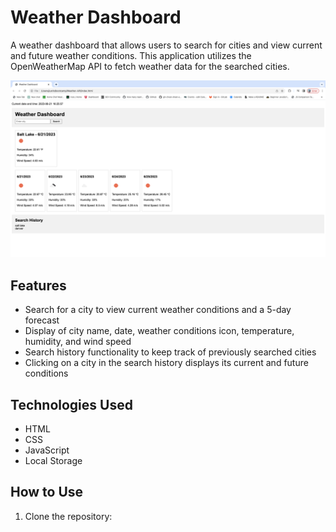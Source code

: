 # Weather Dashboard

A weather dashboard that allows users to search for cities and view current and future weather conditions. This application utilizes the OpenWeatherMap API to fetch weather data for the searched cities.

![Weather Dashboard Screenshot](/WeatherD.png)

## Features

- Search for a city to view current weather conditions and a 5-day forecast
- Display of city name, date, weather conditions icon, temperature, humidity, and wind speed
- Search history functionality to keep track of previously searched cities
- Clicking on a city in the search history displays its current and future conditions

## Technologies Used

- HTML
- CSS
- JavaScript
- Local Storage

## How to Use

1. Clone the repository:

